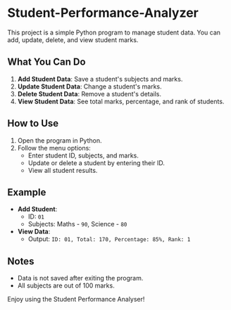# Student-Performance-Analyzer

This project is a simple Python program to manage student data. You can add, update, delete, and view student marks.

## What You Can Do

1. **Add Student Data**: Save a student's subjects and marks.
2. **Update Student Data**: Change a student's marks.
3. **Delete Student Data**: Remove a student's details.
4. **View Student Data**: See total marks, percentage, and rank of students.

## How to Use

1. Open the program in Python.
2. Follow the menu options:
   - Enter student ID, subjects, and marks.
   - Update or delete a student by entering their ID.
   - View all student results.

## Example

- **Add Student**: 
  - ID: `01`
  - Subjects: Maths - `90`, Science - `80`
- **View Data**:
  - Output: `ID: 01, Total: 170, Percentage: 85%, Rank: 1`

## Notes

- Data is not saved after exiting the program.
- All subjects are out of 100 marks.

Enjoy using the Student Performance Analyser!

